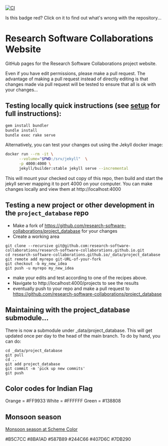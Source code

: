 [![CI](https://github.com/research-software-collaborations/research-software-collaborations.github.io/actions/workflows/deploy.yml/badge.svg)](https://github.com/research-software-collaborations/research-software-collaborations.github.io/actions/workflows/deploy.yml)

Is this badge red? Click on it to find out what's wrong with the repository...

# Research Software Collaborations Website

GitHub pages for the Research Software Collaborations project website.

Even if you have edit permissions, please make a pull request. The advantage of
making a pull request instead of directly editing is that changes made via pull
request will be tested to ensure that all is ok with your changes...

## Testing locally quick instructions (see [setup](https://iris-hep.org/docs/webdev) for full instructions):

```bash
gem install bundler
bundle install
bundle exec rake serve
```

Alternatively, you can test your changes out using the Jekyll docker image:
```bash
docker run --rm -it \
      --volume="$PWD:/srv/jekyll"  \
      -p 4000:4000 \
      jekyll/builder:stable jekyll serve --incremental
```
This will mount your checked out copy of this repo, then build and start the
jekyll server mapping it to port 4000 on your computer. You can make changes
locally and view them at http://localhost:4000

## Testing a new project or other development in the ```project_database``` repo
  * Make a fork of https://github.com/research-software-collaborations/project_database for your changes
  * Create a working area
```
git clone --recursive git@github.com:research-software-collaborations/research-software-collaborations.github.io.git
cd research-software-collaborations.github.io/_data/project_database
git remote add myrepo git-URL-of-your-fork
git checkout -b my_new_idea
git push -u myrepo my_new_idea
```

  * make your edits and test according to one of the recipes above.
  * Navigate to http://localhost:4000/projects to see the results
  * eventually push to your repo and make a pull request to https://github.com/research-software-collaborations/project_database

## Maintaining with the project_database submodule...

There is now a submodule under _data/project_database. This will get updated once per day to the head of the main branch. To do by hand, you can do:
```
cd _data/project_database
git pull
cd ..
git add project_database
git commit -m 'pick up new commits'
git push
```

## Color codes for Indian Flag

Orange = #FF9933
White = #FFFFFF
Green = #138808

## Monsoon season

[Monsoon season at Scheme Color](https://www.schemecolor.com/monsoon-season.php)

#B5C7CC #8BA1AD #587B89 #244C66 #407D6C #7DB290


